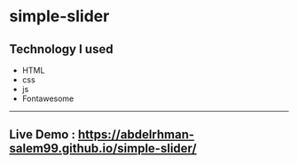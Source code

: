 # simple-slider


Technology I used
---
- HTML 
- css 
- js
- Fontawesome


--- 

## Live Demo : <https://abdelrhman-salem99.github.io/simple-slider/>
